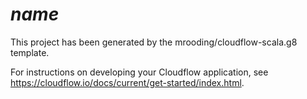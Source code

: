 # $name$

This project has been generated by the mrooding/cloudflow-scala.g8 template. 

For instructions on developing your Cloudflow application, see https://cloudflow.io/docs/current/get-started/index.html.
